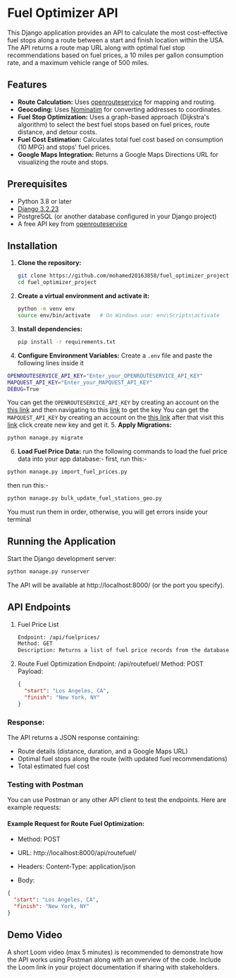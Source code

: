 # Fuel Optimizer API

This Django application provides an API to calculate the most cost-effective fuel stops along a route between a start and finish location within the USA. The API returns a route map URL along with optimal fuel stop recommendations based on fuel prices, a 10 miles per gallon consumption rate, and a maximum vehicle range of 500 miles.

## Features

- **Route Calculation:** Uses [openrouteservice](https://openrouteservice.org/) for mapping and routing.
- **Geocoding:** Uses [Nominatim](https://nominatim.org/) for converting addresses to coordinates.
- **Fuel Stop Optimization:** Uses a graph-based approach (Dijkstra's algorithm) to select the best fuel stops based on fuel prices, route distance, and detour costs.
- **Fuel Cost Estimation:** Calculates total fuel cost based on consumption (10 MPG) and stops' fuel prices.
- **Google Maps Integration:** Returns a Google Maps Directions URL for visualizing the route and stops.

## Prerequisites

- Python 3.8 or later
- [Django 3.2.23](https://docs.djangoproject.com/en/3.2/releases/3.2.23/)
- PostgreSQL (or another database configured in your Django project)
- A free API key from [openrouteservice](https://openrouteservice.org/)

## Installation

1. **Clone the repository:**

   ```bash
   git clone https://github.com/mohamed20163858/fuel_optimizer_project.git
   cd fuel_optimizer_project
   ```
2. **Create a virtual environment and activate it:**
   
     ```bash
     python -m venv env
     source env/bin/activate   # On Windows use: env\Scripts\activate
     ```
4. **Install dependencies:**

    ```bash
    pip install -r requirements.txt
    ```

4. **Configure Environment Variables:**
  Create a `.env` file and paste the following lines inside it
  ```bash
  OPENROUTESERVICE_API_KEY="Enter_your_OPENROUTESERVICE_API_KEY"
  MAPQUEST_API_KEY="Enter_your_MAPQUEST_API_KEY"
  DEBUG=True
  ```
  You can get the `OPENROUTESERVICE_API_KEY`  by creating an account on the [this link](https://account.heigit.org/login) and then navigating to this [link](https://account.heigit.org/manage/key) to get the key
  You can get the ` MAPQUEST_API_KEY` by creating an account on the [this link](https://developer.mapquest.com/account/user/login) after that visit this [link](https://developer.mapquest.com/account/user/me/apps) click create new key and get it.
5. **Apply Migrations:**
  ```bash
  python manage.py migrate
  ```
6. **Load Fuel Price Data:**
  run the following commands to load the fuel price data into your app database:-
  first, run this:- 
  ```bash
  python manage.py import_fuel_prices.py
  ```
  then run this:- 
  ```bash
  python manage.py bulk_update_fuel_stations_geo.py
  ```
  You must run them in order, otherwise, you will get errors inside your terminal

## Running the Application
Start the Django development server:
  ```bash
  python manage.py runserver
  ```
  The API will be available at http://localhost:8000/ (or the port you specify).

## API Endpoints
1. Fuel Price List
    ```bash
    Endpoint: /api/fuelprices/
    Method: GET
    Description: Returns a list of fuel price records from the database.
    ```
3. Route Fuel Optimization
  Endpoint: /api/routefuel/
  Method: POST
  Payload:
    ```json
    {
      "start": "Los Angeles, CA",
      "finish": "New York, NY"
    }
    ```
### Response:
The API returns a JSON response containing:
  - Route details (distance, duration, and a Google Maps URL)
  - Optimal fuel stops along the route (with updated fuel recommendations)
  - Total estimated fuel cost

### Testing with Postman
You can use Postman or any other API client to test the endpoints. Here are example requests:

#### Example Request for Route Fuel Optimization:

- Method: POST

- URL: http://localhost:8000/api/routefuel/

- Headers: Content-Type: application/json

- Body:

```json
{
  "start": "Los Angeles, CA",
  "finish": "New York, NY"
}
```
## Demo Video
A short Loom video (max 5 minutes) is recommended to demonstrate how the API works using Postman along with an overview of the code. Include the Loom link in your project documentation if sharing with stakeholders.


   
   
